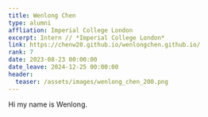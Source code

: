 ```yaml
---
title: Wenlong Chen
type: alumni
affliation: Imperial College London
excerpt: Intern // *Imperial College London*
link: https://chenw20.github.io/wenlongchen.github.io/
rank: 7
date: 2023-08-23 00:00:00
date_leave: 2024-12-25 00:00:00
header:
  teaser: /assets/images/wenlong_chen_200.png
---
```


Hi my name is Wenlong.

